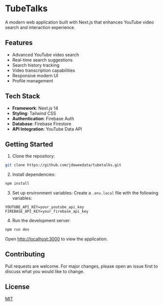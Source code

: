 # TubeTalks

A modern web application built with Next.js that enhances YouTube video search and interaction experience.

## Features

- Advanced YouTube video search
- Real-time search suggestions
- Search history tracking
- Video transcription capabilities
- Responsive modern UI
- Profile management

## Tech Stack

- **Framework**: Next.js 14
- **Styling**: Tailwind CSS
- **Authentication**: Firebase Auth
- **Database**: Firebase Firestore
- **API Integration**: YouTube Data API

## Getting Started

1. Clone the repository:
```bash
git clone https://github.com/jdeweedata/tubetalks.git
```

2. Install dependencies:
```bash
npm install
```

3. Set up environment variables:
Create a `.env.local` file with the following variables:
```
YOUTUBE_API_KEY=your_youtube_api_key
FIREBASE_API_KEY=your_firebase_api_key
```

4. Run the development server:
```bash
npm run dev
```

Open [http://localhost:3000](http://localhost:3000) to view the application.

## Contributing

Pull requests are welcome. For major changes, please open an issue first to discuss what you would like to change.

## License

[MIT](https://choosealicense.com/licenses/mit/)